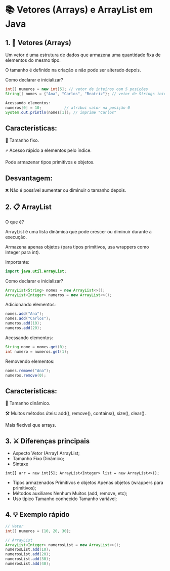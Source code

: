 # 📚 Vetores (Arrays) e ArrayList em Java
## 1. 🧮 Vetores (Arrays)

Um vetor é uma estrutura de dados que armazena uma quantidade fixa de elementos do mesmo tipo.

O tamanho é definido na criação e não pode ser alterado depois.

Como declarar e inicializar?
```Java
int[] numeros = new int[5]; // vetor de inteiros com 5 posições
String[] nomes = {"Ana", "Carlos", "Beatriz"}; // vetor de Strings inicializado

Acessando elementos:
numeros[0] = 10;          // atribui valor na posição 0
System.out.println(nomes[1]); // imprime "Carlos"
````

## Características:

📌 Tamanho fixo.

⚡ Acesso rápido a elementos pelo índice.

Pode armazenar tipos primitivos e objetos.

## Desvantagem:

❌ Não é possível aumentar ou diminuir o tamanho depois.


## 2. 📋 ArrayList
O que é?

ArrayList é uma lista dinâmica que pode crescer ou diminuir durante a execução.

Armazena apenas objetos (para tipos primitivos, usa wrappers como Integer para int).

Importante:
````Java
import java.util.ArrayList;
````

Como declarar e inicializar?
````Java
ArrayList<String> nomes = new ArrayList<>();
ArrayList<Integer> numeros = new ArrayList<>();
```` 
Adicionando elementos:
````Java
nomes.add("Ana");
nomes.add("Carlos");
numeros.add(10);
numeros.add(20);
````

Acessando elementos:
````Java 
String nome = nomes.get(0);
int numero = numeros.get(1);
````

Removendo elementos:
````Java 
nomes.remove("Ana");     
numeros.remove(0);      
````

## Características:

🎯 Tamanho dinâmico.

🛠️ Muitos métodos úteis: add(), remove(), contains(), size(), clear().

Mais flexível que arrays.


## 3. ⚔️ Diferenças principais
- Aspecto	Vetor (Array)	ArrayList;
- Tamanho	Fixo	Dinâmico; 
- Sintaxe
````
int[] arr = new int[5];	ArrayList<Integer> list = new ArrayList<>();
````
- Tipos armazenados	Primitivos e objetos	Apenas objetos (wrappers para primitivos);
- Métodos auxiliares	Nenhum	Muitos (add, remove, etc);
- Uso típico	Tamanho conhecido	Tamanho variável;

## 4. 💡 Exemplo rápido
````Java
// Vetor
int[] numeros = {10, 20, 30};
````
````Java
// ArrayList
ArrayList<Integer> numerosList = new ArrayList<>();
numerosList.add(10);
numerosList.add(20);
numerosList.add(30);
numerosList.add(40);
````

